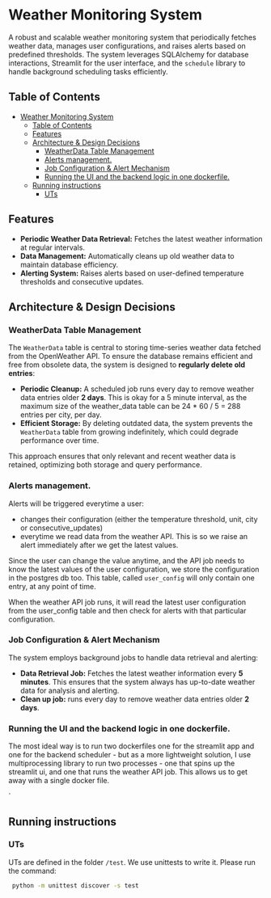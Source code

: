 # Weather Monitoring System

A robust and scalable weather monitoring system that periodically fetches weather data, manages user configurations, and raises alerts based on predefined thresholds. The system leverages SQLAlchemy for database interactions, Streamlit for the user interface, and the `schedule` library to handle background scheduling tasks efficiently.

## Table of Contents

- [Weather Monitoring System](#weather-monitoring-system)
  - [Table of Contents](#table-of-contents)
  - [Features](#features)
  - [Architecture \& Design Decisions](#architecture--design-decisions)
    - [WeatherData Table Management](#weatherdata-table-management)
    - [Alerts management.](#alerts-management)
    - [Job Configuration \& Alert Mechanism](#job-configuration--alert-mechanism)
    - [Running the UI and the backend logic in one dockerfile.](#running-the-ui-and-the-backend-logic-in-one-dockerfile)
  - [Running instructions](#running-instructions)
    - [UTs](#uts)

## Features

- **Periodic Weather Data Retrieval:** Fetches the latest weather information at regular intervals.
- **Data Management:** Automatically cleans up old weather data to maintain database efficiency.
- **Alerting System:** Raises alerts based on user-defined temperature thresholds and consecutive updates.

## Architecture & Design Decisions

### WeatherData Table Management

The `WeatherData` table is central to storing time-series weather data fetched from the OpenWeather API. To ensure the database remains efficient and free from obsolete data, the system is designed to **regularly delete old entries**:

- **Periodic Cleanup:** A scheduled job runs every day to remove weather data entries older **2 days**. This is okay for a 5 minute interval, as the maximum size of the weather_data table can be 24 * 60 / 5 = 288 entries per city, per day.
- **Efficient Storage:** By deleting outdated data, the system prevents the `WeatherData` table from growing indefinitely, which could degrade performance over time.

This approach ensures that only relevant and recent weather data is retained, optimizing both storage and query performance.

### Alerts management.

Alerts will be triggered everytime a user:

- changes their configuration (either the temperature threshold, unit, city or consecutive_updates)
- everytime we read data from the weather API. This is so we raise an alert immediately after we get the latest values.

Since the user can change the value anytime, and the API job needs to know the latest values of the user configuration, we store the configuration in the postgres db too. This table, called `user_config` will only contain one entry, at any point of time.

When the weather API job runs, it will read the latest user configuration from the user_config table and then check for alerts with that particular configuration.

### Job Configuration & Alert Mechanism

The system employs background jobs to handle data retrieval and alerting:

- **Data Retrieval Job:** Fetches the latest weather information every **5 minutes**. This ensures that the system always has up-to-date weather data for analysis and alerting.
- **Clean up job:** runs every day to remove weather data entries older **2 days**.

### Running the UI and the backend logic in one dockerfile.

The most ideal way is to run two dockerfiles one for the streamlit app and
one for the backend scheduler - but as a more lightweight solution, I use
multiprocessing library to run two processes - one that spins up the streamlit
ui, and one that runs the weather API job. This allows us to get away with a single
docker file.

  `
## Running instructions

### UTs

UTs are defined in the folder `/test`. We use unittests to write it. Please run the command:
```bash
 python -m unittest discover -s test
```